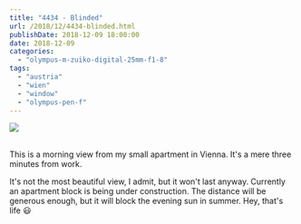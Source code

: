 ```yaml
---
title: "4434 - Blinded"
url: /2018/12/4434-blinded.html
publishDate: 2018-12-09 18:00:00
date: 2018-12-09
categories: 
  - "olympus-m-zuiko-digital-25mm-f1-8"
tags: 
  - "austria"
  - "wien"
  - "window"
  - "olympus-pen-f"
---
```

<div class="container">
<div class="center"><a target="_blank" href="https://d25zfm9zpd7gm5.cloudfront.net/1200x1200/2017/20170918_073818_lr.jpg"><img class="webfeedsFeaturedVisual" src="https://d25zfm9zpd7gm5.cloudfront.net/0600x0600/2017/20170918_073818_lr.jpg" /></a></div>
</div>
<br />

This is a morning view from my small apartment in Vienna. It's a
mere three minutes from work.

It's not the most beautiful view, I admit, but it won't last anyway.
Currently an apartment block is being under construction. The
distance will be generous enough, but it will block the evening sun
in summer. Hey, that's life :smiley: